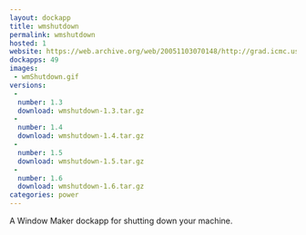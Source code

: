 ```yaml
---
layout: dockapp
title: wmshutdown
permalink: wmshutdown
hosted: 1
website: https://web.archive.org/web/20051103070148/http://grad.icmc.usp.br/~rva/wmShutdown.html
dockapps: 49
images:
 - wmShutdown.gif
versions:
 -
  number: 1.3
  download: wmshutdown-1.3.tar.gz
 -
  number: 1.4
  download: wmshutdown-1.4.tar.gz
 -
  number: 1.5
  download: wmshutdown-1.5.tar.gz
 -
  number: 1.6
  download: wmshutdown-1.6.tar.gz
categories: power
---
```

A Window Maker dockapp for shutting down your machine.
